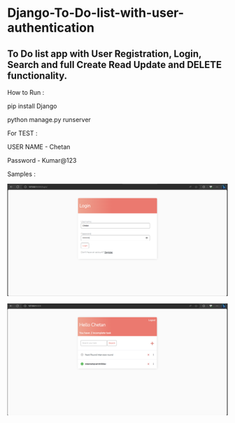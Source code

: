 # Django-To-Do-list-with-user-authentication

## To Do list app with User Registration, Login, Search and full Create Read Update and DELETE functionality.

How to Run :

pip install Django 

python manage.py runserver 



For TEST :

USER NAME - Chetan 

Password - Kumar@123

Samples :

![Alt text](image.png)

![Alt text](image-1.png)
